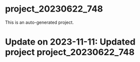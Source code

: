 # project_20230622_748

This is an auto-generated project.

# Update on 2023-11-11: Updated project project_20230622_748
